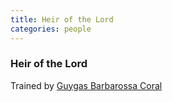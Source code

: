 ```yaml
---
title: Heir of the Lord
categories: people
---
```


### Heir of the Lord

Trained by [Guygas Barbarossa Coral](GuygasBarbarossaCoral)